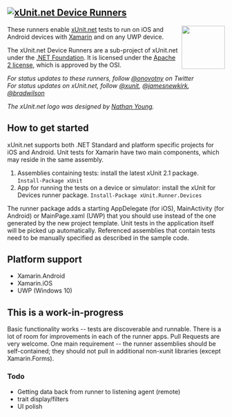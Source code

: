 ## <a href="https://github.com/xunit/xunit"><img src="https://raw.github.com/xunit/media/master/full-logo.png" title="xUnit.net Device Runners" /></a>

[<img align="right" width="100px" src="https://raw.githubusercontent.com/xunit/media/main/dotnet-foundation.svg" />](https://dotnetfoundation.org/projects/project-detail/xunit)

These runners enable [xUnit.net](https://github.com/xunit/xunit/) tests to run on iOS and Android devices with [Xamarin](http://xamarin.com/) and on any UWP device. 

The xUnit.net Device Runners are a sub-project of xUnit.net under the [.NET Foundation](http://dotnetfoundation.org/). It is licensed under the [Apache 2 license](http://opensource.org/licenses/Apache-2.0), which is approved by the OSI.

_For status updates to these runners, follow [@onovotny](https://twitter.com/onovotny) on Twitter_<br />
_For status updates on xUnit.net, follow [@xunit](https://twitter.com/xunit), [@jamesnewkirk](https://twitter.com/jamesnewkirk), [@bradwilson](http://twitter.com/bradwilson)_

_The xUnit.net logo was designed by [Nathan Young](https://twitter.com/nathanyoung)._<br />

## How to get started

xUnit.net supports both .NET Standard and platform specific projects for iOS and Android. 
Unit tests for Xamarin have two main components, which may reside in the same assembly.

1.  Assemblies containing tests: install the latest xUnit 2.1 package. `Install-Package xUnit`
2.  App for running the tests on a device or simulator: install the xUnit for Devices runner package. `Install-Package xUnit.Runner.Devices`

The runner package adds a starting AppDelegate (for iOS), MainActivity (for Android) or MainPage.xaml (UWP) that you should use instead of
the one generated by the new project template. Unit tests in the application itself will be picked up automatically.
Referenced assemblies that contain tests need to be manually specified as described in the sample code.

## Platform support
- Xamarin.Android
- Xamarin.iOS
- UWP (Windows 10)

## This is a work-in-progress

Basic functionality works -- tests are discoverable and runnable. There is a lot of room for improvements in each
of the runner apps. Pull Requests are very welcome. One main requirement -- the runner assemblies should be self-contained; 
they should not pull in additional non-xunit libraries (except Xamarin.Forms).

### Todo
* Getting data back from runner to listening agent (remote)
* trait display/filters
* UI polish


